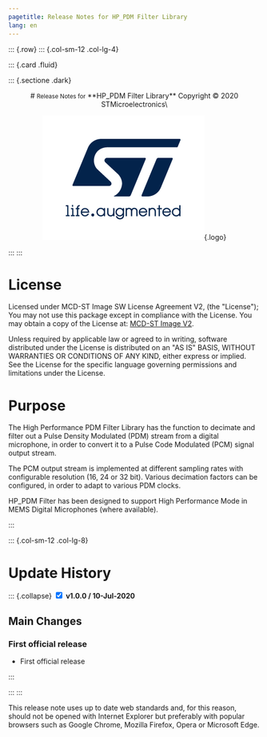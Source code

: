 ```yaml
---
pagetitle: Release Notes for HP_PDM Filter Library 
lang: en
---
```


::: {.row}
::: {.col-sm-12 .col-lg-4}

::: {.card .fluid}

::: {.sectione .dark}
<center>
# <small>Release Notes for</small> **HP_PDM Filter Library**
Copyright &copy; 2020  STMicroelectronics\
    
[![ST logo](_htmresc/st_logo.png)](https://www.st.com){.logo}
</center>
:::
:::

# License

Licensed under MCD-ST Image SW License Agreement V2, (the "License"); You may not use this package except in compliance with the License.
You may obtain a copy of the License at: [MCD-ST Image V2](http://www.st.com/software_license_agreement_image_v2).

Unless required by applicable law or agreed to in writing, software distributed under the License is distributed on an "AS IS" BASIS,
WITHOUT WARRANTIES OR CONDITIONS OF ANY KIND, either express or implied. See the License for the specific language governing permissions and limitations under the License.

# Purpose

The High Performance PDM Filter Library has the function to decimate and filter out a Pulse Density Modulated (PDM) stream from a digital microphone,
in order to convert it to a Pulse Code Modulated (PCM) signal output stream.

The PCM output stream is implemented at different sampling rates with configurable resolution (16, 24 or 32 bit). Various decimation factors can be configured,
in order to adapt to various PDM clocks.

HP_PDM Filter has been designed to support High Performance Mode in MEMS Digital Microphones (where available).

:::

::: {.col-sm-12 .col-lg-8}
# Update History

::: {.collapse}
<input type="checkbox" id="collapse-section1"  checked aria-hidden="true">
<label for="collapse-section1" aria-hidden="true">__v1.0.0 / 10-Jul-2020__</label>
<div>			

## Main Changes

### First official release

- First official release

</div>
:::

:::
:::

<footer class="sticky">

This release note uses up to date web standards and, for this reason, should not
be opened with Internet Explorer but preferably with popular browsers such as
Google Chrome, Mozilla Firefox, Opera or Microsoft Edge.
</footer>
